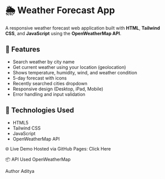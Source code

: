 # 🌦️ Weather Forecast App

A responsive weather forecast web application built with **HTML**, **Tailwind CSS**, and **JavaScript** using the **OpenWeatherMap API**.

## 🚀 Features

- Search weather by city name
- Get current weather using your location (geolocation)
- Shows temperature, humidity, wind, and weather condition
- 5-day forecast with icons
- Recently searched cities dropdown
- Responsive design (Desktop, iPad, Mobile)
- Error handling and input validation

## 🔧 Technologies Used

- HTML5
- Tailwind CSS
- JavaScript
- OpenWeatherMap API

🌐 Live Demo
Hosted via GitHub Pages: Click Here

📦 API Used
OpenWeatherMap

Author
Aditya
